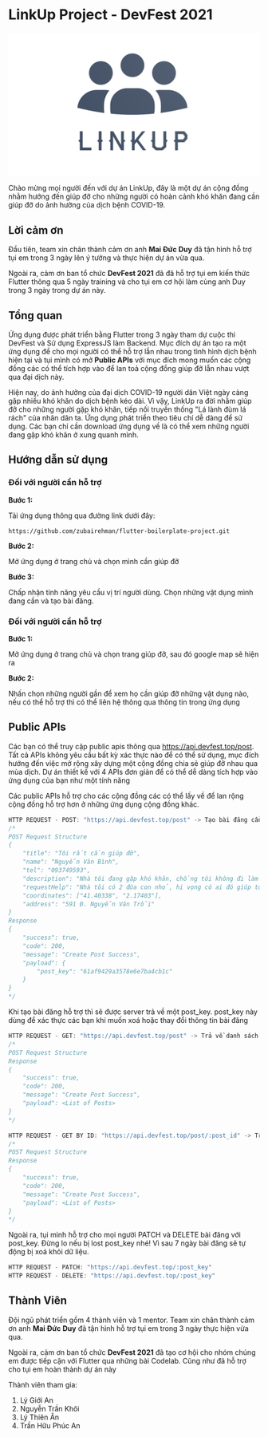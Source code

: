 # LinkUp Project - DevFest 2021

![Logo](./assets/logo.png)

Chào mừng mọi người đến với dự án LinkUp, đây là một dự án cộng đồng nhằm hướng đến giúp đỡ cho những người có hoàn cảnh khó khăn đang cần giúp đỡ do ảnh hưởng của dịch bệnh COVID-19.

## Lời cảm ơn

Đầu tiên, team xin chân thành cảm ơn anh **Mai Đức Duy** đã tận hình hỗ trợ tụi em trong 3 ngày lên ý tưởng và thực hiện dự án vừa qua.

Ngoài ra, cảm ơn ban tổ chức **DevFest 2021** đã đã hỗ trợ tụi em kiến thức Flutter thông qua 5 ngày training và cho tụi em cơ hội làm cùng anh Duy trong 3 ngày trong dự án này.

## Tổng quan

Ứng dụng được phát triển bằng Flutter trong 3 ngày tham dự cuộc thi DevFest và Sử dụng ExpressJS làm Backend. Mục đích dự án tạo ra một ứng dụng để cho mọi người có thể hỗ trợ lẫn nhau trong tình hình dịch bệnh hiện tại và tụi mình có mở **Public APIs** với mục đích mong muốn các cộng đồng các có thể tích hợp vào để lan toả cộng đồng giúp đỡ lẫn nhau vượt qua đại dịch này.

Hiện nay, do ảnh hưởng của đại dịch COVID-19 người dân Việt ngày càng gặp nhiều khó khăn do dịch bệnh kéo dài. Vì vậy, LinkUp ra đời nhằm giúp đỡ cho những người gặp khó khăn, tiếp nối truyền thống "Lá lành đùm lá rách" của nhân dân ta. Ứng dụng phát triển theo tiêu chí dễ dàng để sử dụng. Các bạn chỉ cần download ứng dụng về là có thể xem những người đang gặp khó khăn ở xung quanh mình.

## Hướng dẫn sử dụng

### Đối với người cần hỗ trợ

**Bước 1:**

Tải ứng dụng thông qua đường link dưới đây:

```
https://github.com/zubairehman/flutter-boilerplate-project.git
```

**Bước 2:**

Mở ứng dụng ở trang chủ và chọn mình cần giúp đỡ

**Bước 3:**

Chấp nhận tính năng yêu cầu vị trí người dùng. Chọn những vật dụng mình đang cần và tạo bài đăng.

### Đối với người cần hỗ trợ

**Bước 1:**

Mở ứng dụng ở trang chủ và chọn trang giúp đỡ, sau đó google map sẽ hiện ra

**Bước 2:**

Nhấn chọn những người gần để xem họ cần giúp đỡ những vật dụng nào, nếu có thể hỗ trợ thì có thể liên hệ thông qua thông tin trong ứng dụng

## Public APIs

Các bạn có thể truy cập public apis thông qua https://api.devfest.top/post. Tất cả APIs không yêu cầu bất kỳ xác thực nào để có thể sử dụng, mục đích hướng đến việc mở rộng xây dựng một cộng đồng chia sẻ giúp đỡ nhau qua mùa dịch. Dự án thiết kế với 4 APIs đơn giản để có thể dễ dàng tích hợp vào ứng dụng của bạn như một tính năng

Các public APIs hỗ trợ cho các cộng đồng các có thể lấy về để lan rộng cộng đồng hỗ trợ hơn ở những ứng dụng cộng đồng khác.

```js
HTTP REQUEST - POST: "https://api.devfest.top/post" -> Tạo bài đăng cần hỗ trợ.
/*
POST Request Structure
{
    "title": "Tôi rất cần giúp đỡ",
    "name": "Nguyễn Văn Bình",
    "tel": "093749593",
    "description": "Nhà tôi đang gặp khó khăn, chồng tôi không đi làm được 3 tháng nay rồi",
    "requestHelp": "Nhà tôi có 2 đứa con nhỏ, hi vọng có ai đó giúp tôi một ít sữa cho con",
    "coordinates": ["41.40338", "2.17403"],
    "address": "591 Đ. Nguyễn Văn Trỗi"
}
Response
{
    "success": true,
    "code": 200,
    "message": "Create Post Success",
    "payload": {
        "post_key": "61af9429a3578e6e7ba4cb1c"
    }
}
*/
```

Khi tạo bài đăng hỗ trợ thì sẽ được server trả về một post_key. post_key này dùng để xác thực các bạn khi muốn xoá hoặc thay đổi thông tin bài đăng

```js
HTTP REQUEST - GET: "https://api.devfest.top/post" -> Trả về danh sách các bài đăng hỗ trợ
/*
POST Request Structure
Response
{
    "success": true,
    "code": 200,
    "message": "Create Post Success",
    "payload": <List of Posts>
}
*/
```

```js
HTTP REQUEST - GET BY ID: "https://api.devfest.top/post/:post_id" -> Trả về danh sách các bài đăng hỗ trợ
/*
POST Request Structure
Response
{
    "success": true,
    "code": 200,
    "message": "Create Post Success",
    "payload": <List of Posts>
}
*/
```

Ngoài ra, tụi mình hỗ trợ cho mọi người PATCH và DELETE bài đăng với post_key. Đừng lo nếu bị lost post_key nhé! Vì sau 7 ngày bài đăng sẽ tự động bị xoá khỏi dữ liệu.

```js
HTTP REQUEST - PATCH: "https://api.devfest.top/:post_key"
HTTP REQUEST - DELETE: "https://api.devfest.top/:post_key"
```

## Thành Viên

Đội ngũ phát triển gồm 4 thành viên và 1 mentor.
Team xin chân thành cảm ơn anh **Mai Đức Duy** đã tận hình hỗ trợ tụi em trong 3 ngày thực hiện vừa qua.

Ngoài ra, cảm ơn ban tổ chức **DevFest 2021** đã tạo cơ hội cho nhóm chúng em được tiếp cận với Flutter qua những bài Codelab. Cũng như đã hỗ trợ cho tụi em hoàn thành dự án này

Thành viên tham gia:

1. Lý Giới An
2. Nguyễn Trần Khôi
3. Lý Thiên Ân
4. Trần Hữu Phúc An
